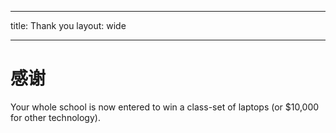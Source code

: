 * * *

title: Thank you layout: wide

* * *

# 感谢

Your whole school is now entered to win a class-set of laptops (or $10,000 for other technology).